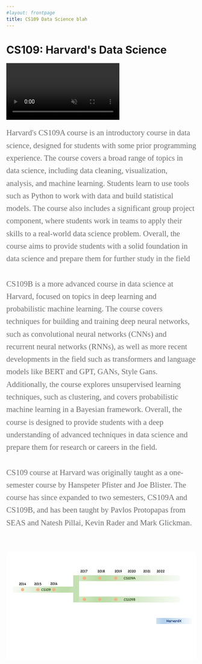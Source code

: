 ```yaml
---
#layout: frontpage
title: CS109 Data Science blah
---
```


# CS109: Harvard's Data Science

<video autoplay controls muted><source src="figures/Tree.mp4"></video>




<div style="font-family:Karla; font-size:1.3rem; color:#707070;line-height:1.6;"> Harvard's CS109A course is an introductory course in data science, designed for students with some prior programming experience. The course covers a broad range of topics in data science, including data cleaning, visualization, analysis, and machine learning. Students learn to use tools such as Python to work with data and build statistical models. The course also includes a significant group project component, where students work in teams to apply their skills to a real-world data science problem. Overall, the course aims to provide students with a solid foundation in data science and prepare them for further study in the field<br/><br/>CS109B is a more advanced course in data science at Harvard, focused on topics in deep learning and probabilistic machine learning. The course  covers techniques for building and training deep neural networks, such as convolutional neural networks (CNNs) and recurrent neural networks (RNNs), as well as more recent developments in the field such as transformers and language models like BERT and GPT, GANs, Style Gans. Additionally, the course  explores unsupervised learning techniques, such as clustering, and covers probabilistic machine learning in a Bayesian framework. Overall, the course is  designed to provide students with a deep understanding of advanced techniques in data science and prepare them for research or careers in the field.
<br/><br/>
CS109 course at Harvard was originally taught as a one-semester course by Hanspeter Pfister and Joe Blister. The course has since expanded to two semesters, CS109A and CS109B, and has been taught by Pavlos Protopapas from SEAS and Natesh Pillai, Kevin Rader and Mark Glickman.  
</div>

<br/><br/>



<img src="figures/Timeline/Slide1.png" usemap="#image_map">

<map name="image_map">
  <area alt="2014" title="2014" href="pages/2014" coords="34,139,141,192" shape="rect">
  <area alt="2015" title="2015" href="pages/2015" coords="175,135,266,188" shape="rect">
  <area alt="2016" title="2016" href="pages/2016" coords="316,141,407,192" shape="rect">
  <area alt="2018" title="2018" href="https://harvard-iacs.github.io/2018-CS109B/" coords="591,219,700,279" shape="rect">
</map>







